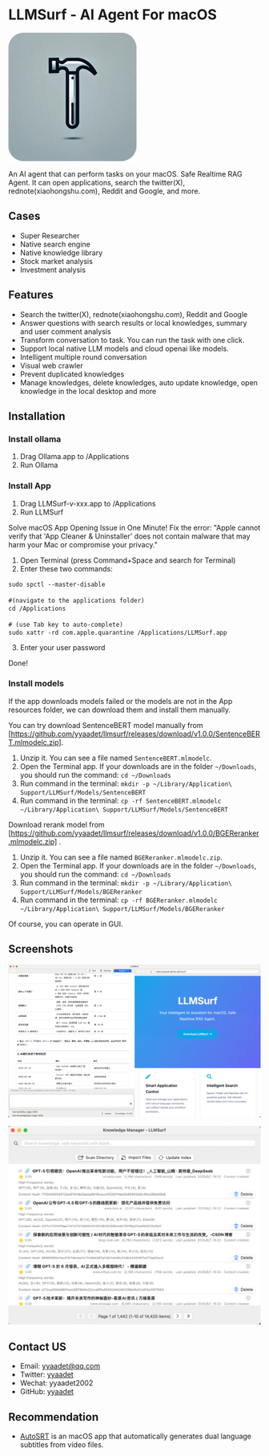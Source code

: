 # LLMSurf - AI Agent For macOS

![LLMSurf](https://raw.githubusercontent.com/yyaadet/llmsurf/main/images/logo.png)

An AI agent that can perform tasks on your macOS. Safe Realtime RAG Agent. It can open applications, search the twitter(X), rednote(xiaohongshu.com), Reddit and Google, and more.

## Cases

- Super Researcher
- Native search engine
- Native knowledge library
- Stock market analysis
- Investment analysis

## Features

- Search the twitter(X), rednote(xiaohongshu.com), Reddit and Google
- Answer questions with search results or local knowledges, summary and user comment analysis
- Transform conversation to task. You can run the task with one click.
- Support local native LLM models and cloud openai like models.
- Intelligent multiple round conversation
- Visual web crawler
- Prevent duplicated knowledges
- Manage knowledges, delete knowledges, auto update knowledge, open knowledge in the local desktop and more

## Installation

### Install ollama

1. Drag Ollama.app to /Applications
2. Run Ollama


### Install App

1. Drag LLMSurf-v-xxx.app to /Applications
2. Run LLMSurf

Solve macOS App Opening Issue in One Minute! Fix the error: "Apple cannot verify that 'App Cleaner & Uninstaller' does not contain malware that may harm your Mac or compromise your privacy."

1. Open Terminal (press Command+Space and search for Terminal)
2. Enter these two commands:

```shell
sudo spctl --master-disable

#(navigate to the applications folder)
cd /Applications 

# (use Tab key to auto-complete)
sudo xattr -rd com.apple.quarantine /Applications/LLMSurf.app 
```
3. Enter your user password

Done!

### Install models

If the app downloads models failed or the models are not in the App resources folder, we can download them and install them manually.

You can try download SentenceBERT model manually from [https://github.com/yyaadet/llmsurf/releases/download/v1.0.0/SentenceBERT.mlmodelc.zip].

1. Unzip it. You can see a file named `SentenceBERT.mlmodelc`.
2. Open the Terminal app. If your downloads are in the folder `~/Downloads`, you should run the command: `cd ~/Downloads`
3. Run command in the terminal: `mkdir -p ~/Library/Application\ Support/LLMSurf/Models/SentenceBERT`
4. Run command in the terminal: `cp -rf SentenceBERT.mlmodelc ~/Library/Application\ Support/LLMSurf/Models/SentenceBERT`


Download rerank model from [https://github.com/yyaadet/llmsurf/releases/download/v1.0.0/BGEReranker.mlmodelc.zip] .

1. Unzip it. You can see a file named `BGEReranker.mlmodelc.zip`.
2. Open the Terminal app. If your downloads are in the folder `~/Downloads`, you should run the command: `cd ~/Downloads`
3. Run command in the terminal: `mkdir -p ~/Library/Application\ Support/LLMSurf/Models/BGEReranker`
4. Run command in the terminal: `cp -rf BGEReranker.mlmodelc ~/Library/Application\ Support/LLMSurf/Models/BGEReranker`


Of course, you can operate in GUI.


## Screenshots

![Main](https://raw.githubusercontent.com/yyaadet/llmsurf/main/screenshots/main.png)

![Main](https://raw.githubusercontent.com/yyaadet/llmsurf/main/screenshots/knowledge_manage.png)

## Contact US

- Email: yyaadet@qq.com
- Twitter: [yyaadet](https://twitter.com/yyaadet)
- Wechat: yyaadet2002
- GitHub: [yyaadet](https://github.com/yyaadet)

## Recommendation

- [AutoSRT](https://github.com/yyaadet/autosrt_page) is an macOS app that automatically generates dual language subtitles from video files.